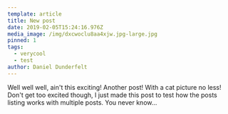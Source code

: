 ```yaml
---
template: article
title: New post
date: 2019-02-05T15:24:16.976Z
media_image: /img/dxcwoclu8aa4xjw.jpg-large.jpg
pinned: 1
tags:
  - verycool
  - test
author: Daniel Dunderfelt
---
```

Well well well, ain't this exciting! Another post! With a cat picture no less! Don't get too excited though, I just made this post to test how the posts listing works with multiple posts. You never know...
